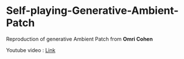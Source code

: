 # Self-playing-Generative-Ambient-Patch

Reproduction of generative Ambient Patch from **Omri Cohen** 

Youtube video  : [Link](https://youtu.be/P3WgQ4Ez-_o)
